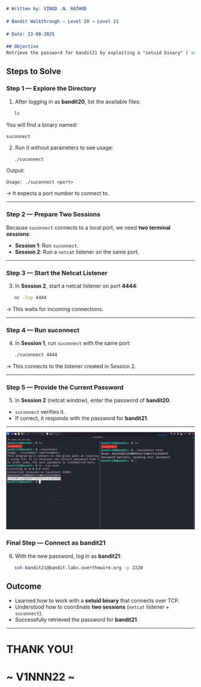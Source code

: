 ```markdown
# Written by: VINOD .N. RATHOD  

# Bandit Walkthrough — Level 20 → Level 21  

# Date: 23-08-2025  

## Objective  
Retrieve the password for bandit21 by exploiting a "setuid binary" (`suconnect`) that connects to a local port and verifies the current level’s password.  
```

## **Steps to Solve**

### Step 1 — Explore the Directory

1. After logging in as **bandit20**, list the available files:

```bash
   ls
```

You will find a binary named:

```
suconnect
```

2. Run it without parameters to see usage:

```bash
   ./suconnect
```

Output:

```
Usage: ./suconnect <port>
```

→ It expects a port number to connect to.

---

### Step 2 — Prepare Two Sessions

Because `suconnect` connects to a local port, we need **two terminal sessions**:

* **Session 1**: Run `suconnect`.
* **Session 2**: Run a `netcat` listener on the same port.

---

### Step 3 — Start the Netcat Listener

3. In **Session 2**, start a netcat listener on port **4444**:

```bash
   nc -lvp 4444
```

→ This waits for incoming connections.

---

### Step 4 — Run suconnect

4. In **Session 1**, run `suconnect` with the same port:

```bash
   ./suconnect 4444
```

→ This connects to the listener created in Session 2.

---

### Step 5 — Provide the Current Password

5. In **Session 2** (netcat window), enter the password of **bandit20**.

* `suconnect` verifies it.
* If correct, it responds with the password for **bandit21**.

---

![Listing suconnect, running ./suconnect usage, netcat listener on port 4444, connection established, and password retrieved](Assets/level-20.png)


### Final Step — Connect as bandit21

6. With the new password, log in as **bandit21**:

```bash
   ssh bandit21@bandit.labs.overthewire.org -p 2220
```


## **Outcome**

* Learned how to work with a **setuid binary** that connects over TCP.
* Understood how to coordinate **two sessions** (`netcat` listener + `suconnect`).
* Successfully retrieved the password for **bandit21**.

---

# THANK YOU!

# \~ **V1NNN22** \~


